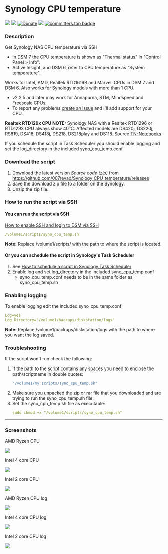 # Synology CPU temperature

<a href="https://github.com/007revad/Synology_CPU_temperature/releases"><img src="https://img.shields.io/github/release/007revad/Synology_CPU_temperature.svg"></a>
<a href="https://hits.seeyoufarm.com"><img src="https://hits.seeyoufarm.com/api/count/incr/badge.svg?url=https%3A%2F%2Fgithub.com%2F007revad%2FSynology_CPU_temperature&count_bg=%2379C83D&title_bg=%23555555&icon=&icon_color=%23E7E7E7&title=views&edge_flat=false"/></a>
[![Donate](https://img.shields.io/badge/Donate-PayPal-green.svg)](https://www.paypal.com/paypalme/007revad)
[![](https://img.shields.io/static/v1?label=Sponsor&message=%E2%9D%A4&logo=GitHub&color=%23fe8e86)](https://github.com/sponsors/007revad)
[![committers.top badge](https://user-badge.committers.top/australia/007revad.svg)](https://user-badge.committers.top/australia/007revad)

### Description

Get Synology NAS CPU temperature via SSH

- In DSM 7 the CPU temperature is shown as "Thermal status" in "Control Panel > Info".
- Active Insight, and DSM 6, refer to CPU temperature as "System temperature".

Works for Intel, AMD, Realtek RTD1619B and Marvell CPUs in DSM 7 and DSM 6. Also works for Synology models with more than 1 CPU.

- v2.2.5 and later may work for Annapurna, STM, Mindspeed and Freescale CPUs.
- To report any problems [create an issue](https://github.com/007revad/Synology_CPU_temperature/issues) and I'll add support for your CPU. 

**Realtek RTD129x CPU NOTE:** Synology NAS with a Realtek RTD1296 or RTD1293 CPU always show 40°C. Affected models are DS420j, DS220j, RS819, DS418, DS418j, DS218, DS218play and DS118. Source [TN-Notebooks](https://www.synology-forum.de/threads/ds218-blinkt-nur-blau-reparatur-infos.131461/#post-1144055)

If you schedule the script in Task Scheduler you should enable logging and set the log_directory in the included syno_cpu_temp.conf

### Download the script

1. Download the latest version _Source code (zip)_ from https://github.com/007revad/Synology_CPU_temperature/releases
2. Save the download zip file to a folder on the Synology.
3. Unzip the zip file.

### How to run the script via SSH

#### You can run the script via SSH

[How to enable SSH and login to DSM via SSH](https://kb.synology.com/en-global/DSM/tutorial/How_to_login_to_DSM_with_root_permission_via_SSH_Telnet)

```YAML
/volume1/scripts/syno_cpu_temp.sh
```

**Note:** Replace /volume1/scripts/ with the path to where the script is located.

#### Or you can schedule the script in Synology's Task Scheduler

1. See <a href=how_to_schedule.md/>How to schedule a script in Synology Task Scheduler</a>
2. Enable log and set log_directory in the included syno_cpu_temp.conf
    - syno_cpu_temp.conf needs to be in the same folder as syno_cpu_temp.sh

### Enabling logging

To enable logging edit the included syno_cpu_temp.conf

```YAML
Log=yes
Log_Directory="/volume1/backups/diskstation/logs"
```

**Note:** Replace /volume1/backups/diskstation/logs with the path to where you want the log saved.

### Troubleshooting

If the script won't run check the following:

1. If the path to the script contains any spaces you need to enclose the path/scriptname in double quotes:
   ```YAML
   "/volume1/my scripts/syno_cpu_temp.sh"
   ```
2. Make sure you unpacked the zip or rar file that you downloaded and are trying to run the syno_cpu_temp.sh file.
3. Set the syno_cpu_temp.sh file as executable:
   ```YAML
   sudo chmod +x "/volume1/scripts/syno_cpu_temp.sh"
   ```

-----
### Screenshots

<p align="left">AMD Ryzen CPU</p>
<p align="left"><img src="/images/amd-3.png"></p>

<p align="left">Intel 4 core CPU</p>
<p align="left"><img src="/images/intel_4core-3.png"></p>

<p align="left">Intel 2 core CPU</p>
<p align="left"><img src="/images/intel_2core-3.png"></p>

<p align="left">AMD Ryzen CPU log</p>
<p align="left"><img src="/images/amd-log.png"></p>

<p align="left">Intel 4 core CPU log</p>
<p align="left"><img src="/images/celeron-log.png"></p>

<p align="left">Intel 2 core CPU log</p>
<p align="left"><img src="/images/atom-log.png"></p>

